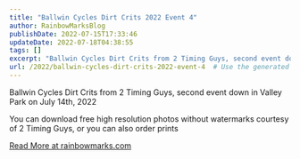 ```yaml
---
title: "Ballwin Cycles Dirt Crits 2022 Event 4"
author: RainbowMarksBlog
publishDate: 2022-07-15T17:33:46
updateDate: 2022-07-18T04:38:55
tags: []
excerpt: "Ballwin Cycles Dirt Crits from 2 Timing Guys, second event down in Valley Park on July 14th, 2022  You can download free high resolution photos without watermarks courtesy of 2 Timing Guys, or you can also order prints "
url: /2022/ballwin-cycles-dirt-crits-2022-event-4  # Use the generated URL with year
---
```

<p>Ballwin Cycles Dirt Crits from 2 Timing Guys, second event down in Valley Park on July 14th, 2022</p>  <p>You can download free high resolution photos without watermarks courtesy of 2 Timing Guys, or you can also order prints</p>  <a href="https://rainbowmarks.com/Events/2022/07/BallwinCyclesDirtCrits2022-4">Read More at rainbowmarks.com</a>
